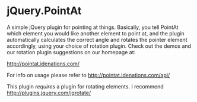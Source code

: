 jQuery.PointAt
==============

A simple jQuery plugin for pointing at things. Basically, you tell PointAt which element you would like another element to point at, and the plugin automatically calculates the correct angle and rotates the pointer element accordingly, using your choice of rotation plugin. Check out the demos and our rotation plugin suggestions on our homepage at:

http://pointat.idenations.com/

For info on usage please refer to http://pointat.idenations.com/api/

This plugin *requires* a plugin for rotating elements. I recommend http://plugins.jquery.com/jqrotate/
